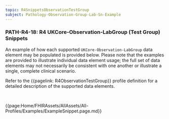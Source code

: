 ```yaml
---
topic: R4SnippetsObservationTestGroup
subject: Pathology-Observation-Group-Lab-Sn-Example
---
```

### PATH-R4-18: R4 UKCore-Observation-LabGroup (Test Group) Snippets
An example of how each supported <code>UKCore-Observation-LabGroup</code> data element may be populated is provided below. Please note that the examples are provided to illustrate individual data element usage; the full set of data elements may not necessarily be consistent with one another or illustrate a single, complete clinical scenario.

Refer to the {{pagelink: R4ObservationTestGroup}} profile definition for a detailed description of the supported data elements.

<br>

{{page:Home/FHIRAssets/AllAssets/All-Profiles/Examples/ExampleSnippet.page.md}}
